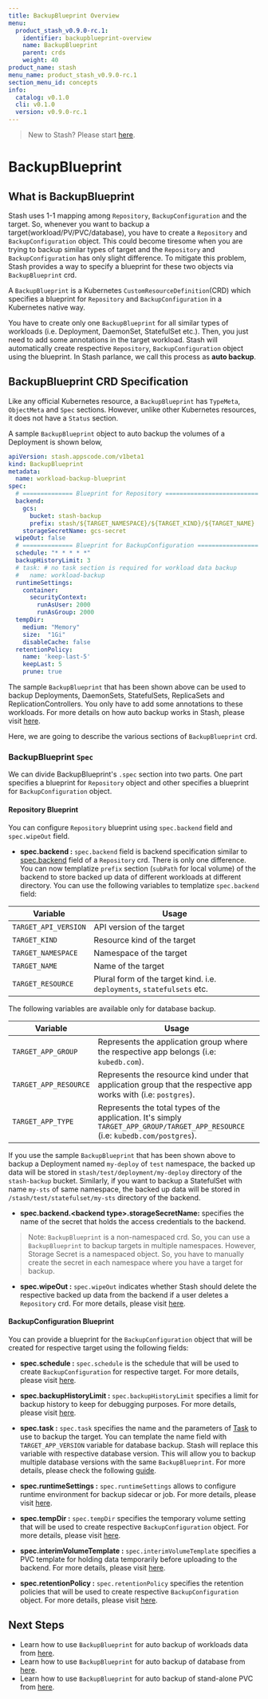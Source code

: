 ```yaml
---
title: BackupBlueprint Overview
menu:
  product_stash_v0.9.0-rc.1:
    identifier: backupblueprint-overview
    name: BackupBlueprint
    parent: crds
    weight: 40
product_name: stash
menu_name: product_stash_v0.9.0-rc.1
section_menu_id: concepts
info:
  catalog: v0.1.0
  cli: v0.1.0
  version: v0.9.0-rc.1
---
```


> New to Stash? Please start [here](/products/stash/v0.9.0-rc.1/concepts/README).

# BackupBlueprint

## What is BackupBlueprint

Stash uses 1-1 mapping among `Repository`, `BackupConfiguration` and the target. So, whenever you want to backup a target(workload/PV/PVC/database), you have to create a `Repository` and `BackupConfiguration` object. This could become tiresome when you are trying to backup similar types of target and the `Repository` and `BackupConfiguration` has only slight difference. To mitigate this problem, Stash provides a way to specify a blueprint for these two objects via `BackupBlueprint` crd.

A `BackupBlueprint` is a Kubernetes `CustomResourceDefinition`(CRD) which specifies a blueprint for `Repository` and `BackupConfiguration` in a Kubernetes native way.

You have to create only one  `BackupBlueprint` for all similar types of workloads (i.e. Deployment, DaemonSet, StatefulSet etc.). Then, you just need to add some annotations in the target workload. Stash will automatically create respective `Repository`, `BackupConfiguration` object using the blueprint. In Stash parlance, we call this process as **auto backup**.

## BackupBlueprint CRD Specification

Like any official Kubernetes resource, a `BackupBlueprint` has `TypeMeta`, `ObjectMeta` and `Spec` sections. However, unlike other Kubernetes resources, it does not have a `Status` section.

A sample `BackupBlueprint` object to auto backup the volumes of a Deployment is shown below,

```yaml
apiVersion: stash.appscode.com/v1beta1
kind: BackupBlueprint
metadata:
  name: workload-backup-blueprint
spec:
  # ============== Blueprint for Repository ==========================
  backend:
    gcs:
      bucket: stash-backup
      prefix: stash/${TARGET_NAMESPACE}/${TARGET_KIND}/${TARGET_NAME}
    storageSecretName: gcs-secret
  wipeOut: false
  # ============== Blueprint for BackupConfiguration =================
  schedule: "* * * * *"
  backupHistoryLimit: 3
  # task: # no task section is required for workload data backup
  #   name: workload-backup
  runtimeSettings:
    container:
      securityContext:
        runAsUser: 2000
        runAsGroup: 2000
  tempDir:
    medium: "Memory"
    size:  "1Gi"
    disableCache: false
  retentionPolicy:
    name: 'keep-last-5'
    keepLast: 5
    prune: true
```

The sample `BackupBlueprint` that has been shown above can be used to backup Deployments, DaemonSets, StatefulSets, ReplicaSets and ReplicationControllers. You only have to add some annotations to these workloads. For more details on how auto backup works in Stash, please visit [here](/products/stash/v0.9.0-rc.1/guides/latest/auto-backup/overview).

Here, we are going to describe the various sections of `BackupBlueprint` crd.

### BackupBlueprint `Spec`

We can divide BackupBlueprint's `.spec` section into two parts. One part specifies a blueprint for `Repository` object and other specifies a blueprint for `BackupConfiguration` object.

#### Repository Blueprint

You can configure `Repository` blueprint using `spec.backend` field and `spec.wipeOut` field.

- **spec.backend :** `spec.backend` field is backend specification similar to [spec.backend](/products/stash/v0.9.0-rc.1/concepts/crds/repository#specbackend) field of a `Repository` crd. There is only one difference. You can now templatize `prefix` section (`subPath` for local volume) of the backend to store backed up data of different workloads at different directory. You can use the following variables to templatize `spec.backend` field:

|       Variable        |                                                              Usage                                                              |
| --------------------- | ------------------------------------------------------------------------------------------------------------------------------- |
| `TARGET_API_VERSION`  | API version of the target                                                                                                       |
| `TARGET_KIND`         | Resource kind of the target                                                                                                     |
| `TARGET_NAMESPACE`    | Namespace of the target                                                                                                         |
| `TARGET_NAME`         | Name of the target                                                                                                              |
| `TARGET_RESOURCE`     | Plural form of the target kind. i.e. `deployments`, `statefulsets` etc.                                                         |

The following variables are available only for database backup.

|       Variable        |                                                              Usage                                                              |
| --------------------- | ------------------------------------------------------------------------------------------------------------------------------- |
| `TARGET_APP_GROUP`    | Represents the application group where the respective app belongs (i.e: `kubedb.com`).                                          |
| `TARGET_APP_RESOURCE` | Represents the resource kind under that application group that the respective app works with (i.e: `postgres`).                 |
| `TARGET_APP_TYPE`     | Represents the total types of the application. It's simply `TARGET_APP_GROUP/TARGET_APP_RESOURCE` (i.e: `kubedb.com/postgres`). |

  If you use the sample `BackupBlueprint` that has been shown above to backup a Deployment named `my-deploy` of `test` namespace, the backed up data will be stored in `stash/test/deployment/my-deploy` directory of the `stash-backup` bucket. Similarly, if you want to backup a StatefulSet with name `my-sts` of same namespace, the backed up data will be stored in `/stash/test/statefulset/my-sts` directory of the backend.

- **spec.backend.\<backend type>.storageSecretName:** specifies the name of the secret that holds the access credentials to the backend.

>Note: `BackupBlueprint` is a non-namespaced crd. So, you can use a `BackupBlueprint` to backup targets in multiple namespaces. However, Storage Secret is a namespaced object. So, you have to manually create the secret in each namespace where you have a target for backup.

- **spec.wipeOut :** `spec.wipeOut` indicates whether Stash should delete the respective backed up data from the backend if a user deletes a `Repository` crd. For more details, please visit [here](/products/stash/v0.9.0-rc.1/concepts/crds/repository#specwipeout).

#### BackupConfiguration Blueprint

You can provide a blueprint for the `BackupConfiguration` object that will be created for respective target using the following fields:

- **spec.schedule :** `spec.schedule` is the schedule that will be used to create `BackupConfiguration` for respective target. For more details, please visit [here](/products/stash/v0.9.0-rc.1/concepts/crds/backupconfiguration#specschedule).

- **spec.backupHistoryLimit :** `spec.backupHistoryLimit` specifies a limit for backup history to keep for debugging purposes. For more details, please visit [here](/products/stash/v0.9.0-rc.1/concepts/crds/backupconfiguration#specbackuphistroylimit).

- **spec.task :** `spec.task` specifies the name and the parameters of [Task](/products/stash/v0.9.0-rc.1/concepts/crds/task) to use to backup the target. You can template the name field with `TARGET_APP_VERSION` variable for database backup. Stash will replace this variable with respective database version. This will allow you to backup multiple database versions with the same `BackupBlueprint`. For more details, please check the following [guide](/products/stash/v0.9.0-rc.1/guides/latest/auto-backup/database).

- **spec.runtimeSettings :** `spec.runtimeSettings` allows to configure runtime environment for backup sidecar or job. For more details, please visit [here](/products/stash/v0.9.0-rc.1/concepts/crds/backupconfiguration#specruntimesettings).

- **spec.tempDir :** `spec.tempDir` specifies the temporary volume setting that will be used to create respective `BackupConfiguration` object. For more details, please visit [here](/products/stash/v0.9.0-rc.1/concepts/crds/backupconfiguration#spectempdir).

- **spec.interimVolumeTemplate :** `spec.interimVolumeTemplate` specifies a PVC template for holding data temporarily before uploading to the backend. For more details, please visit [here](/products/stash/v0.9.0-rc.1/concepts/crds/backupconfiguration#specinterimvolumetemplate).

- **spec.retentionPolicy :** `spec.retentionPolicy` specifies the retention policies that will be used to create respective `BackupConfiguration` object. For more details, please visit [here](/products/stash/v0.9.0-rc.1/concepts/crds/backupconfiguration#specretentionpolicy).

## Next Steps

- Learn how to use `BackupBlueprint` for auto backup of workloads data from [here](/products/stash/v0.9.0-rc.1/guides/latest/auto-backup/workload).
- Learn how to use `BackupBlueprint` for auto backup of database from [here](/products/stash/v0.9.0-rc.1/guides/latest/auto-backup/database).
- Learn how to use `BackupBlueprint` for auto backup of stand-alone PVC from [here](/products/stash/v0.9.0-rc.1/guides/latest/auto-backup/pvc).
